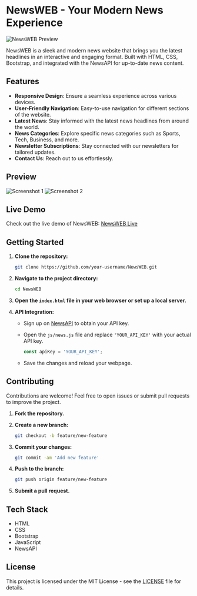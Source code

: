 # NewsWEB - Your Modern News Experience

![NewsWEB Preview](path/to/screenshot.png)

NewsWEB is a sleek and modern news website that brings you the latest headlines in an interactive and engaging format. Built with HTML, CSS, Bootstrap, and integrated with the NewsAPI for up-to-date news content.

## Features

- **Responsive Design**: Ensure a seamless experience across various devices.
- **User-Friendly Navigation**: Easy-to-use navigation for different sections of the website.
- **Latest News**: Stay informed with the latest news headlines from around the world.
- **News Categories**: Explore specific news categories such as Sports, Tech, Business, and more.
- **Newsletter Subscriptions**: Stay connected with our newsletters for tailored updates.
- **Contact Us**: Reach out to us effortlessly.

## Preview

![Screenshot 1](path/to/screenshot1.png)
![Screenshot 2](path/to/screenshot2.png)

## Live Demo

Check out the live demo of NewsWEB: [NewsWEB Live](https://your-username.github.io/NewsWEB)

## Getting Started

1. **Clone the repository:**

    ```bash
    git clone https://github.com/your-username/NewsWEB.git
    ```

2. **Navigate to the project directory:**

    ```bash
    cd NewsWEB
    ```

3. **Open the `index.html` file in your web browser or set up a local server.**

4. **API Integration:**

    - Sign up on [NewsAPI](https://newsapi.org/) to obtain your API key.
    - Open the `js/news.js` file and replace `'YOUR_API_KEY'` with your actual API key.

        ```javascript
        const apiKey = 'YOUR_API_KEY';
        ```

    - Save the changes and reload your webpage.

## Contributing

Contributions are welcome! Feel free to open issues or submit pull requests to improve the project.

1. **Fork the repository.**
2. **Create a new branch:**

    ```bash
    git checkout -b feature/new-feature
    ```

3. **Commit your changes:**

    ```bash
    git commit -am 'Add new feature'
    ```

4. **Push to the branch:**

    ```bash
    git push origin feature/new-feature
    ```

5. **Submit a pull request.**

## Tech Stack

- HTML
- CSS
- Bootstrap
- JavaScript
- NewsAPI

## License

This project is licensed under the MIT License - see the [LICENSE](LICENSE) file for details.
